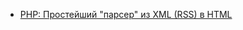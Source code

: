 * [PHP: Простейший "парсер" из XML (RSS) в HTML](/articles/PHP%253A%20%D0%9F%D1%80%D0%BE%D1%81%D1%82%D0%B5%D0%B9%D1%88%D0%B8%D0%B9%20%2526%D0%BF%D0%B0%D1%80%D1%81%D0%B5%D1%80%2526%20%D0%B8%D0%B7%20XML%20%28RSS%29%20%D0%B2%20HTML.md)
